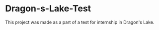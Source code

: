 # Dragon-s-Lake-Test
  This project was made as a part of a test for internship in Dragon's Lake.
  
